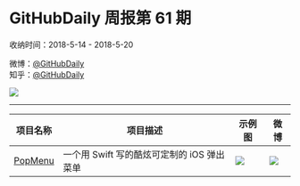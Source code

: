 # GitHubDaily 周报第 61 期

收纳时间：2018-5-14 - 2018-5-20

微博：[@GitHubDaily](https://weibo.com/GitHubDaily)    
知乎：[@GitHubDaily](https://www.zhihu.com/people/githubdaily)

![](https://raw.githubusercontent.com/GitHubDaily/GitHubDaily/master/assets/weixin.png)

---

项目名称 | 项目描述 | 示例图 | 微博
--- | --- | --- | ---
[PopMenu](status.github_url) | 一个用 Swift 写的酷炫可定制的 iOS 弹出菜单 | ![](http://wx4.sinaimg.cn/large/006fiYtfly1fra4eo0ssog30db0rhnpe.gif) | [![](https://raw.githubusercontent.com/GitHubDaily/GitHubDaily/master/assets/sina_logo.png)](https://weibo.com/5722964389/GgzfcCpdY)
